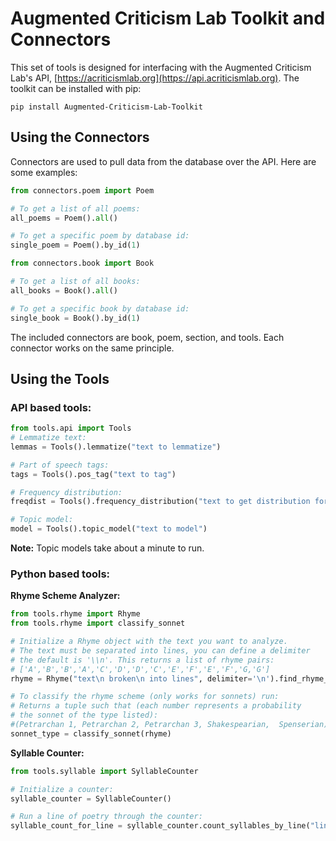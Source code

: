 # Augmented Criticism Lab Toolkit and Connectors

This set of tools is designed for interfacing with the Augmented Criticism Lab's API, 
[https://acriticismlab.org](https://api.acriticismlab.org). The toolkit can be installed with pip:

```
pip install Augmented-Criticism-Lab-Toolkit
```

## Using the Connectors

Connectors are used to pull data from the database over the API. Here are some examples:

```python
from connectors.poem import Poem

# To get a list of all poems:
all_poems = Poem().all()

# To get a specific poem by database id:
single_poem = Poem().by_id(1)

from connectors.book import Book

# To get a list of all books:
all_books = Book().all()

# To get a specific book by database id:
single_book = Book().by_id(1)
```

The included connectors are book, poem, section, and tools. Each connector works on the same principle.

## Using the Tools

### API based tools:

```python
from tools.api import Tools
# Lemmatize text:
lemmas = Tools().lemmatize("text to lemmatize")

# Part of speech tags:
tags = Tools().pos_tag("text to tag")

# Frequency distribution:
freqdist = Tools().frequency_distribution("text to get distribution for")

# Topic model:
model = Tools().topic_model("text to model")
```

**Note:** Topic models take about a minute to run.

### Python based tools:

**Rhyme Scheme Analyzer:**

```python
from tools.rhyme import Rhyme
from tools.rhyme import classify_sonnet

# Initialize a Rhyme object with the text you want to analyze.
# The text must be separated into lines, you can define a delimiter
# the default is '\\n'. This returns a list of rhyme pairs:
# ['A','B','B','A','C','D','D','C','E','F','E','F','G,'G']
rhyme = Rhyme("text\n broken\n into lines", delimiter='\n').find_rhyme_scheme()

# To classify the rhyme scheme (only works for sonnets) run:
# Returns a tuple such that (each number represents a probability
# the sonnet of the type listed):
#(Petrarchan 1, Petrarchan 2, Petrarchan 3, Shakespearian,  Spenserian)
sonnet_type = classify_sonnet(rhyme)
```

**Syllable Counter:**

```python
from tools.syllable import SyllableCounter

# Initialize a counter:
syllable_counter = SyllableCounter()

# Run a line of poetry through the counter:
syllable_count_for_line = syllable_counter.count_syllables_by_line("line of text")
```



